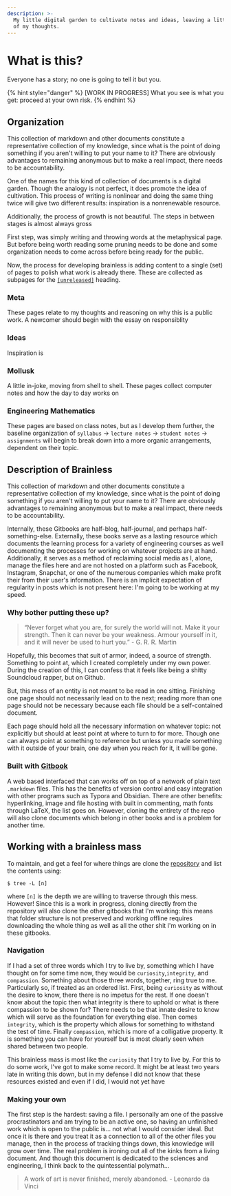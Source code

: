 ```yaml
---
description: >-
  My little digital garden to cultivate notes and ideas, leaving a little trace
  of my thoughts.
---
```


# What is this?

Everyone has a story; no one is going to tell it but you. 

{% hint style="danger" %}
\[WORK IN PROGRESS\] What you see is what you get: proceed at your own risk.
{% endhint %}

## Organization

This collection of markdown and other documents constitute a representative collection of my knowledge, since what is the point of doing something if you aren't willing to put your name to it? There  are obviously advantages to remaining anonymous but to make a real impact, there needs to be accountability. 

One of the names for this kind of collection of documents is a digital garden. Though the analogy is not perfect, it does promote the idea of cultivation. This process of writing is nonlinear and doing the same thing twice will give two different results: inspiration is a nonrenewable resource.

Additionally, the process of growth is not beautiful. The steps in between stages is almost always gross 

First step, was simply writing and throwing words at the metaphysical page. But before being worth reading some pruning needs to be done and some organization needs to come across before being ready for the public. 

Now, the process for developing brainless is adding content to a single \(set\) of pages to polish what work is already there. These are collected as subpages for the [`[unreleased]`](https://nkintc.gitbook.io/brainless/unreleased) heading. 

### Meta

These pages relate to my thoughts and reasoning on why this is a public work. A newcomer should begin with the essay on responsiblity 

### Ideas

Inspiration is 

### Mollusk

A little in-joke, moving from shell to shell. These pages collect computer notes and how the day to day works on  

### Engineering Mathematics

These pages are based on class notes, but as I develop them further, the baseline organization of `syllabus` -&gt; `lecture notes` -&gt; `student notes` -&gt; `assignments` will begin to break down into a more organic arrangements, dependent on their topic. 

## Description of Brainless

This collection of markdown and other documents constitute a representative collection of my knowledge, since what is the point of doing something if you aren't willing to put your name to it? There  are obviously advantages to remaining anonymous but to make a real impact, there needs to be accountability. 

Internally, these Gitbooks are half-blog, half-journal, and perhaps half-something-else. Externally, these books serve as a lasting resource which documents the learning process for a variety of engineering courses as well documenting the processes for working on whatever projects are at hand. Additionally, it serves as a method of reclaiming social media as I, alone, manage the files here and are not hosted on a platform such as Facebook, Instagram, Snapchat, or one of the numerous companies which make profit their from their user's information. There is an implicit expectation of regularity in posts which is not present here: I'm going to be working at my speed.

### Why bother putting these up?

> “Never forget what you are, for surely the world will not. Make it your strength. Then it can never be your weakness. Armour yourself in it, and it will never be used to hurt you.” - G. R. R. Martin

Hopefully, this becomes that suit of armor, indeed, a source of strength. Something to point at, which I created completely under my own power. During the creation of this, I can confess that it feels like being a shitty Soundcloud rapper, but on Github. 

But, this mess of an entity is not meant to be read in one sitting. Finishing one page should not necessarily lead on to the next; reading more than one page should not be necessary because each file should be a self-contained document.

Each page should hold all the necessary information on whatever topic: not explicitly but should at least point at where to turn to for more. Though one can always point at something to reference but unless you made something with it outside of your brain, one day when you reach for it, it will be gone. 

### Built with [Gitbook](https://docs.gitbook.com/)

A web based interfaced that can works off on top of a network of plain text `.markdown`  files. This has the benefits of version control and easy integration with other programs such as Typora and Obsidian. There are other benefits: hyperlinking, image and file hosting with built in commenting, math fonts through LaTeX, the list goes on. However, cloning the entirety of the repo will also clone documents which belong in other books and is a problem for another time. 

## Working with a brainless mass

To maintain, and get a feel for where things are clone the [repository](https://github.com/nkintc/nkintc.github.io) and list the contents using:

```text
$ tree -L [n]
```

where `[n]` is the depth we are willing to traverse through this mess. However! Since this is a work in progress, cloning directly from the repository will also clone the other gitbooks that I'm working: this means that folder structure is not preserved and working offline requires downloading the whole thing as well as all the other shit I'm working on in these gitbooks.  

### Navigation 

If I had a set of three words which I try to live by, something which I have thought on for some time now, they would be `curiosity`,`integrity`, and `compassion`. Something about those three words, together, ring true to me. Particularly so, if treated as an ordered list. First, being `curiosity` as without the desire to know, there there is no impetus for the rest. If one doesn't know about the topic then what integrity is there to uphold or what is there compassion to be shown for? There needs to be that innate desire to know which will serve as the foundation for everything else. Then comes `integrity`, which is the property which allows for something to withstand the test of time. Finally `compassion`, which is more of a colligative property. It is something you can have for yourself but is most clearly seen when shared between two people. 

This brainless mass is most like the `curiosity` that I try to live by. For this to do some work, I've got to make some record. It might be at least two years late in writing this down, but in my defense I did not know that these resources existed and even if I did, I would not yet have 

### Making your own

The first step is the hardest: saving a file. I personally am one of the passive procrastinators and am trying to be an active one, so having an unfinished work which is open to the public is... not what I would consider ideal. But once it is there and you treat it as a connection to all of the other files you manage, then in the process of tracking things down, this knowledge will grow over time. The real problem is ironing out all of the kinks from a living document. And though this document is dedicated to the sciences and engineering, I think back to the quintessential polymath...

> A work of art is never finished, merely abandoned. - Leonardo da Vinci



 




